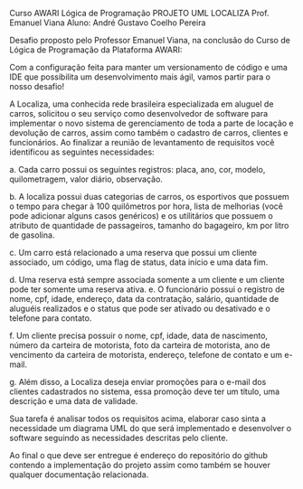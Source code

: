Curso AWARI
Lógica de Programação
PROJETO UML LOCALIZA
Prof. Emanuel Viana
Aluno: André Gustavo Coelho Pereira

Desafio proposto pelo Professor Emanuel Viana, na conclusão do Curso de Lógica de Programação da Plataforma AWARI:

Com a configuração feita para manter um versionamento de código e uma IDE que possibilita um desenvolvimento mais ágil, vamos partir para o nosso desafio!

A Localiza, uma conhecida rede brasileira especializada em aluguel de carros, solicitou o seu serviço como desenvolvedor de software para implementar o novo sistema de gerenciamento de toda a parte de locação e devolução de carros, assim como também o cadastro de carros, clientes e funcionários. Ao finalizar a reunião de levantamento de requisitos você identificou as seguintes necessidades:

a.	Cada carro possui os seguintes registros: placa, ano, cor, modelo, quilometragem, valor diário, observação.

b.	A localiza possui duas categorias de carros, os esportivos que possuem o tempo para chegar à 100 quilômetros por hora, lista de melhorias (você pode adicionar alguns casos genéricos) e os utilitários que possuem o atributo de quantidade de passageiros, tamanho do bagageiro, km por litro de gasolina.

c.	Um carro está relacionado a uma reserva que possui um cliente associado, um código, uma flag de status, data início e uma data fim.

d.	Uma reserva está sempre associada somente a um cliente e um cliente pode ter somente uma reserva ativa.
e.	O funcionário possui o registro de nome, cpf, idade, endereço, data da contratação, salário, quantidade de aluguéis realizados e o status que pode ser ativado ou desativado e o telefone para contato.

f.	Um cliente precisa possuir o nome, cpf, idade, data de nascimento, número da carteira de motorista, foto da carteira de motorista, ano de vencimento da carteira de motorista, endereço, telefone de contato e um e-mail.

g.	Além disso, a Localiza deseja enviar promoções para o e-mail dos clientes cadastrados no sistema, essa promoção deve ter um título, uma descrição e uma data de validade.

Sua tarefa é analisar todos os requisitos acima, elaborar caso sinta a necessidade um diagrama UML do que será implementado e desenvolver o software seguindo as necessidades descritas pelo cliente. 
 

Ao final o que deve ser entregue é endereço do repositório do github contendo a implementação do projeto assim como também se houver qualquer documentação relacionada.

